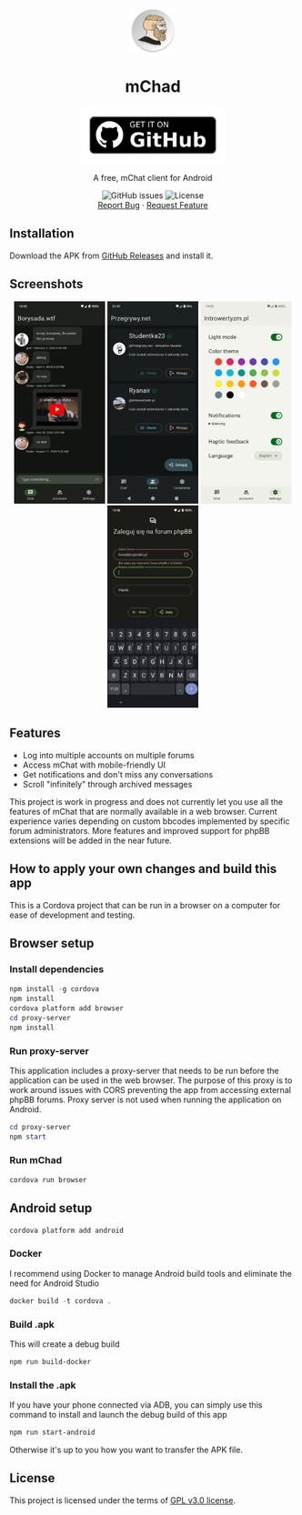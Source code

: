 <div align="center">
    <a href="https://github.com/Bilgamesh/mChad">
        <img src="./www/img/icon/mipmap-xxxhdpi/ic_launcher.png" alt="mChad Logo" width="80" height="80">
    </a>
    <h1 align="center">mChad</h1>
    <a href="https://github.com/Bilgamesh/mChad/releases">
        <img src="https://raw.githubusercontent.com/Kunzisoft/Github-badge/main/get-it-on-github.png"
        alt="Get it on GitHub"
        width="256">
    </a>
    <p align="center">
        A free, mChat client for Android
        <br />
        <div align="center">
            <img alt="GitHub issues" src="https://img.shields.io/github/issues/Bilgamesh/mChad?style=flat-square">
            <img alt="License" src="https://img.shields.io/github/license/Bilgamesh/mChad.svg?style=flat-square">
        </div>
        <a href="https://github.com/Bilgamesh/mChad/issues">Report Bug</a>
        ·
        <a href="https://github.com/Bilgamesh/mChad/issues">Request Feature</a>
    </p>
</div>

## Installation

Download the APK from [GitHub Releases](https://github.com/Bilgamesh/mChad/releases) and install it.

## Screenshots

<div align="center">
    <img src="./screenshots/screenshot_1.png" width=160>
    <img src="./screenshots/screenshot_2.png" width=160>
    <img src="./screenshots/screenshot_3.png" width=160>
    <img src="./screenshots/screenshot_4.png" width=160>
</div>

## Features

* Log into multiple accounts on multiple forums
* Access mChat with mobile-friendly UI
* Get notifications and don't miss any conversations
* Scroll "infinitely" through archived messages

This project is work in progress and does not currently let you use all the features of mChat that are normally available in a web browser. Current experience varies depending on custom bbcodes implemented by specific forum administrators. More features and improved support for phpBB extensions will be added in the near future.

## How to apply your own changes and build this app

This is a Cordova project that can be run in a browser on a computer for ease of development and testing.

## Browser setup

### Install dependencies

```Powershell
npm install -g cordova
npm install
cordova platform add browser
cd proxy-server
npm install
```

### Run proxy-server

This application includes a proxy-server that needs to be run before the application can be used in the web browser. The purpose of this proxy is to work around issues with CORS preventing the app from accessing external phpBB forums. Proxy server is not used when running the application on Android.

```Powershell
cd proxy-server
npm start
```

### Run mChad

```Powershell
cordova run browser
```

## Android setup

```Powershell
cordova platform add android
```

### Docker 

I recommend using Docker to manage Android build tools and eliminate the need for Android Studio

```Powershell
docker build -t cordova .
```

### Build .apk

This will create a debug build
```Powershell
npm run build-docker
```

### Install the .apk

If you have your phone connected via ADB, you can simply use this command to install and launch the debug build of this app

```Powershell
npm run start-android
```

Otherwise it's up to you how you want to transfer the APK file.

## License
This project is licensed under the terms of [GPL v3.0 license](https://github.com/Bilgamesh/mChad/blob/main/LICENSE).